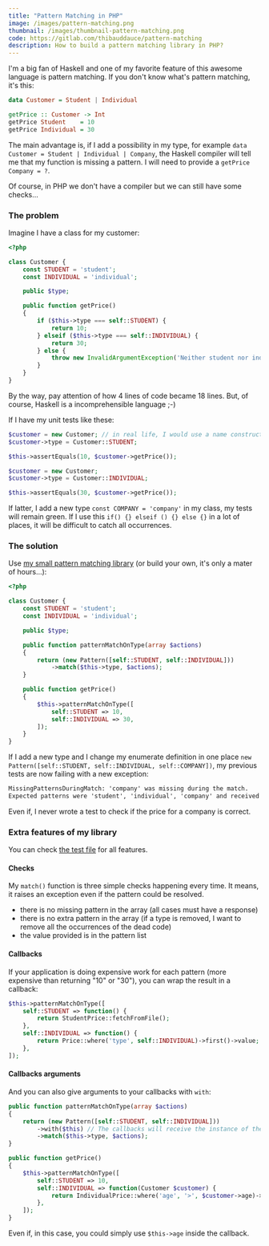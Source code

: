 ```yaml
---
title: "Pattern Matching in PHP"
image: /images/pattern-matching.png
thumbnail: /images/thumbnail-pattern-matching.png
code: https://gitlab.com/thibauddauce/pattern-matching
description: How to build a pattern matching library in PHP?
---
```


I'm a big fan of Haskell and one of my favorite feature of this awesome language is pattern matching. If you don't know what's pattern matching, it's this:

```haskell
data Customer = Student | Individual

getPrice :: Customer -> Int
getPrice Student    = 10
getPrice Individual = 30
```

The main advantage is, if I add a possibility in my type, for example `data Customer = Student | Individual | Company`, the Haskell compiler will tell me that my function is missing a pattern. I will need to provide a `getPrice Company = ?`.

Of course, in PHP we don't have a compiler but we can still have some checks…

<!--more-->

### The problem

Imagine I have a class for my customer:

```php
<?php

class Customer {
    const STUDENT = 'student';
    const INDIVIDUAL = 'individual';

    public $type;

    public function getPrice()
    {
        if ($this->type === self::STUDENT) {
            return 10;
        } elseif ($this->type === self::INDIVIDUAL) {
            return 30;
        } else {
            throw new InvalidArgumentException('Neither student nor individual.');
        }
    }
}
```

By the way, pay attention of how 4 lines of code became 18 lines. But, of course, Haskell is a incomprehensible language ;-)

If I have my unit tests like these:

```php
$customer = new Customer; // in real life, I would use a name constructor…
$customer->type = Customer::STUDENT;

$this->assertEquals(10, $customer->getPrice());
```

```php
$customer = new Customer;
$customer->type = Customer::INDIVIDUAL;

$this->assertEquals(30, $customer->getPrice());
```

If latter, I add a new type `const COMPANY = 'company'` in my class, my tests will remain green. If I use this `if() {} elseif () {} else {}` in a lot of places, it will be difficult to catch all occurrences.

### The solution

Use [my small pattern matching library](https://gitlab.com/thibauddauce/pattern-matching) (or build your own, it's only a mater of hours…):

```php
<?php

class Customer {
    const STUDENT = 'student';
    const INDIVIDUAL = 'individual';

    public $type;

    public function patternMatchOnType(array $actions)
    {
        return (new Pattern([self::STUDENT, self::INDIVIDUAL]))
            ->match($this->type, $actions);
    }

    public function getPrice()
    {
        $this->patternMatchOnType([
            self::STUDENT => 10,
            self::INDIVIDUAL => 30,
        ]);
    }
}
```

If I add a new type and I change my enumerate definition in one place `new Pattern([self::STUDENT, self::INDIVIDUAL, self::COMPANY])`, my previous tests are now failing with a new exception:

```html
MissingPatternsDuringMatch: 'company' was missing during the match.
Expected patterns were 'student', 'individual', 'company' and received patterns were 'student', 'individual'.
```

Even if, I never wrote a test to check if the price for a company is correct.

### Extra features of my library

You can check [the test file](https://gitlab.com/thibauddauce/pattern-matching/blob/master/tests/PatternTest.php) for all features.

#### Checks

My `match()` function is three simple checks happening every time. It means, it raises an exception even if the pattern could be resolved.

- there is no missing pattern in the array (all cases must have a response)
- there is no extra pattern in the array (if a type is removed, I want to remove all the occurrences of the dead code)
- the value provided is in the pattern list

#### Callbacks

If your application is doing expensive work for each pattern (more expensive than returning "10" or "30"), you can wrap the result in a callback:

```php
$this->patternMatchOnType([
    self::STUDENT => function() {
        return StudentPrice::fetchFromFile();
    },
    self::INDIVIDUAL => function() {
        return Price::where('type', self::INDIVIDUAL)->first()->value;
    },
]);
```

#### Callbacks arguments

And you can also give arguments to your callbacks with `with`:

```php
public function patternMatchOnType(array $actions)
{
    return (new Pattern([self::STUDENT, self::INDIVIDUAL]))
        ->with($this) // The callbacks will receive the instance of the customer
        ->match($this->type, $actions);
}

public function getPrice()
{
    $this->patternMatchOnType([
        self::STUDENT => 10,
        self::INDIVIDUAL => function(Customer $customer) {
            return IndividualPrice::where('age', '>', $customer->age)->first()->value;
        },
    ]);
}
```

Even if, in this case, you could simply use `$this->age` inside the callback.
